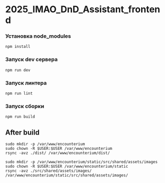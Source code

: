 # 2025_IMAO_DnD_Assistant_frontend

### Установка node_modules

```
npm install
```

### Запуск dev сервера

```
npm run dev
```

### Запуск линтера

```
npm run lint
```

### Запуск сборки

```
npm run build
```

## After build 
```
sudo mkdir -p /var/www/encounterium
sudo chown -R $USER:$USER /var/www/encounterium
rsync -avz ./dist/ /var/www/encounterium/dist/

sudo mkdir -p /var/www/encounterium/static/src/shared/assets/images
sudo chown -R $USER:$USER /var/www/encounterium/static
rsync -avz ./src/shared/assets/images/ /var/www/encounterium/static/src/shared/assets/images/

```

